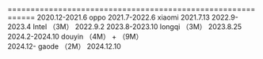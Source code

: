 ============================================================
2020.12-2021.6      oppo
2021.7-2022.6       xiaomi                         2021.7.13
2022.9-2023.4       Intel    （3M）                2022.9.2
2023.8-2023.10      longqi   （3M）                2023.8.25
2024.2-2024.10      douyin   （4M） + （9M）       
2024.12-            gaode    （2M）                2024.12.10

